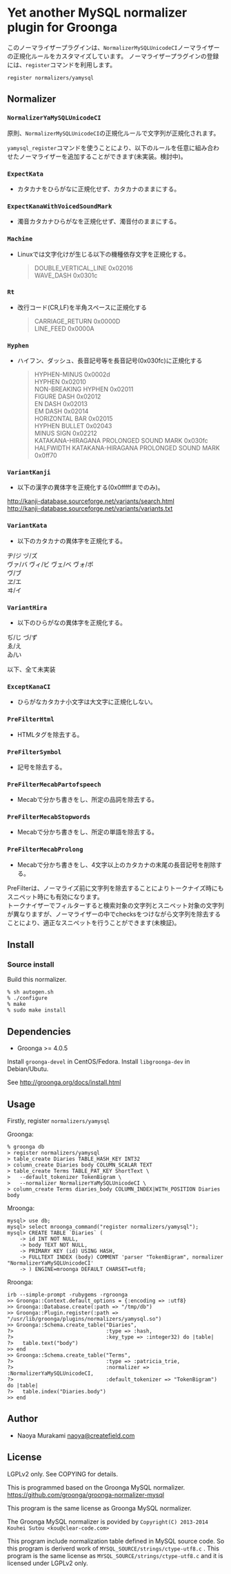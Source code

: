 # Yet another MySQL normalizer plugin for Groonga

このノーマライザープラグインは、``NormalizerMySQLUnicodeCI``ノーマライザーの正規化ルールをカスタマイズしています。
ノーマライザープラグインの登録には、``register``コマンドを利用します。

```
register normalizers/yamysql
```

## Normalizer

### ``NormalizerYaMySQLUnicodeCI``

原則、``NormalizerMySQLUnicodeCI``の正規化ルールで文字列が正規化されます。

``yamysql_register``コマンドを使うことにより、以下のルールを任意に組み合わせたノーマライザーを追加することができます(未実装。検討中)。

### ``ExpectKata``

* カタカナをひらがなに正規化せず、カタカナのままにする。

### ``ExpectKanaWithVoicedSoundMark``

* 濁音カタカナひらがなを正規化せず、濁音付のままにする。

### ``Machine``

* Linuxでは文字化けが生じる以下の機種依存文字を正規化する。

    > DOUBLE_VERTICAL_LINE       0x02016  
    > WAVE_DASH       0x0301c

### ``Rt``

* 改行コード(CR,LF)を半角スペースに正規化する

    > CARRIAGE_RETURN      0x0000D  
    > LINE_FEED      0x0000A

### ``Hyphen``

* ハイフン、ダッシュ、長音記号等を長音記号(0x030fc)に正規化する

    > HYPHEN-MINUS     0x0002d  
    > HYPHEN     0x02010  
    > NON-BREAKING HYPHEN     0x02011  
    > FIGURE DASH     0x02012  
    > EN DASH     0x02013  
    > EM DASH     0x02014  
    > HORIZONTAL BAR     0x02015  
    > HYPHEN BULLET     0x02043  
    > MINUS SIGN     0x02212  
    > KATAKANA-HIRAGANA PROLONGED SOUND MARK     0x030fc  
    > HALFWIDTH KATAKANA-HIRAGANA PROLONGED SOUND MARK     0x0ff70

### ``VariantKanji``

* 以下の漢字の異体字を正規化する(0x0fffffまでのみ)。

http://kanji-database.sourceforge.net/variants/search.html  
http://kanji-database.sourceforge.net/variants/variants.txt

### ``VariantKata``

* 以下のカタカナの異体字を正規化する。

ヂ/ジ ヅ/ズ  
ヴァ/バ ヴィ/ビ ヴェ/ベ ヴォ/ボ  
ヴ/ブ  
ヱ/エ  
ヰ/イ

### ``VariantHira``

* 以下のひらがなの異体字を正規化する。

ぢ/じ づ/ず  
ゑ/え  
ゐ/い

以下、全て未実装

### ``ExceptKanaCI``

* ひらがなカタカナ小文字は大文字に正規化しない。

### ``PreFilterHtml``

* HTMLタグを除去する。

### ``PreFilterSymbol``

* 記号を除去する。

### ``PreFilterMecabPartofspeech``

* Mecabで分かち書きをし、所定の品詞を除去する。

### ``PreFilterMecabStopwords``

* Mecabで分かち書きをし、所定の単語を除去する。

### ``PreFilterMecabProlong``

* Mecabで分かち書きをし、4文字以上のカタカナの末尾の長音記号を削除する。

PreFilterは、ノーマライズ前に文字列を除去することによりトークナイズ時にもスニペット時にも有効になります。  
トークナイザーでフィルターすると検索対象の文字列とスニペット対象の文字列が異なりますが、ノーマライザーの中でchecksをつけながら文字列を除去することにより、適正なスニペットを行うことができます(未検証)。

## Install

### Source install

Build this normalizer.

    % sh autogen.sh
    % ./configure
    % make
    % sudo make install

## Dependencies

* Groonga >= 4.0.5

Install ``groonga-devel`` in CentOS/Fedora. Install ``libgroonga-dev`` in Debian/Ubutu.

See http://groonga.org/docs/install.html

## Usage

Firstly, register `normalizers/yamysql`

Groonga:

    % groonga db
    > register normalizers/yamysql
    > table_create Diaries TABLE_HASH_KEY INT32
    > column_create Diaries body COLUMN_SCALAR TEXT
    > table_create Terms TABLE_PAT_KEY ShortText \
    >   --default_tokenizer TokenBigram \
    >   --normalizer NormalizerYaMySQLUnicodeCI \
    > column_create Terms diaries_body COLUMN_INDEX|WITH_POSITION Diaries body

Mroonga:

    mysql> use db;
    mysql> select mroonga_command("register normalizers/yamysql");
    mysql> CREATE TABLE `Diaries` (
        -> id INT NOT NULL,
        -> body TEXT NOT NULL,
        -> PRIMARY KEY (id) USING HASH,
        -> FULLTEXT INDEX (body) COMMENT 'parser "TokenBigram", normalizer "NormalizerYaMySQLUnicodeCI'
        -> ) ENGINE=mroonga DEFAULT CHARSET=utf8;

Rroonga:

    irb --simple-prompt -rubygems -rgroonga
    >> Groonga::Context.default_options = {:encoding => :utf8}   
    >> Groonga::Database.create(:path => "/tmp/db")
    >> Groonga::Plugin.register(:path => "/usr/lib/groonga/plugins/normalizers/yamysql.so")
    >> Groonga::Schema.create_table("Diaries",
    ?>                              :type => :hash,
    ?>                              :key_type => :integer32) do |table|
    ?>   table.text("body")
    >> end
    >> Groonga::Schema.create_table("Terms",
    ?>                              :type => :patricia_trie,
    ?>                              :normalizer => :NormalizerYaMySQLUnicodeCI,
    ?>                              :default_tokenizer => "TokenBigram") do |table|
    ?>   table.index("Diaries.body")
    >> end
    
## Author

* Naoya Murakami <naoya@createfield.com>

## License

LGPLv2 only. See COPYING for details.

This is programmed based on the Groonga MySQL normalizer.  
https://github.com/groonga/groonga-normalizer-mysql

This program is the same license as Groonga MySQL normalizer.

The Groonga MySQL normalizer is povided by ``Copyright(C) 2013-2014 Kouhei Sutou <kou@clear-code.com>``

This program include normalization table defined in MySQL source code. So this program is deriverd work of ``MYSQL_SOURCE/strings/ctype-utf8.c`` . This program is the same license as ``MYSQL_SOURCE/strings/ctype-utf8.c`` and it is licensed under LGPLv2 only.
